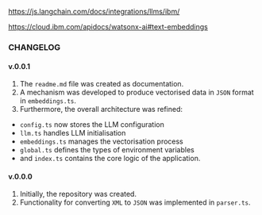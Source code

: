 <https://js.langchain.com/docs/integrations/llms/ibm/>

<https://cloud.ibm.com/apidocs/watsonx-ai#text-embeddings>

### CHANGELOG

#### v.0.0.1

1. The `readme.md` file was created as documentation.
2. A mechanism was developed to produce vectorised data in `JSON` format in `embeddings.ts`.
3. Furthermore, the overall architecture was refined:

- `config.ts` now stores the LLM configuration
- `llm.ts` handles LLM initialisation
- `embeddings.ts` manages the vectorisation process
- `global.ts` defines the types of environment variables
- and `index.ts` contains the core logic of the application.

#### v.0.0.0

1. Initially, the repository was created.
2. Functionality for converting `XML` to `JSON` was implemented in `parser.ts`.
